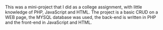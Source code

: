 This was a mini-project that I did as a college assignment, with little knowledge of PHP, JavaScript and HTML.
The project is a basic CRUD on a WEB page, the MYSQL database was used, the back-end is written in PHP and the front-end in JavaScript and HTML.
